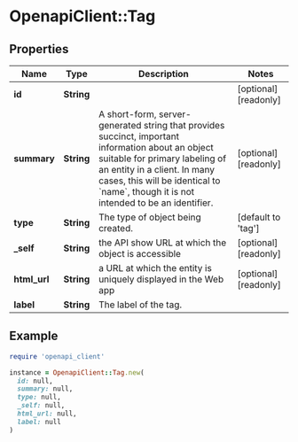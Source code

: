 # OpenapiClient::Tag

## Properties

| Name | Type | Description | Notes |
| ---- | ---- | ----------- | ----- |
| **id** | **String** |  | [optional][readonly] |
| **summary** | **String** | A short-form, server-generated string that provides succinct, important information about an object suitable for primary labeling of an entity in a client. In many cases, this will be identical to &#x60;name&#x60;, though it is not intended to be an identifier. | [optional][readonly] |
| **type** | **String** | The type of object being created. | [default to &#39;tag&#39;] |
| **_self** | **String** | the API show URL at which the object is accessible | [optional][readonly] |
| **html_url** | **String** | a URL at which the entity is uniquely displayed in the Web app | [optional][readonly] |
| **label** | **String** | The label of the tag. |  |

## Example

```ruby
require 'openapi_client'

instance = OpenapiClient::Tag.new(
  id: null,
  summary: null,
  type: null,
  _self: null,
  html_url: null,
  label: null
)
```

